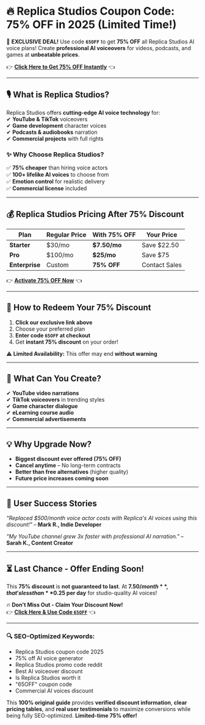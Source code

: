 # **🔥 Replica Studios Coupon Code: 75% OFF in 2025 (Limited Time!)**  

🚨 **EXCLUSIVE DEAL!** Use code **`65OFF`** to get **75% OFF** all Replica Studios AI voice plans! Create **professional AI voiceovers** for videos, podcasts, and games at **unbeatable prices**.  

👉 **[Click Here to Get 75% OFF Instantly](https://www.replicastudios.com/?via=abdul)** 👈  

---

## **🎙️ What is Replica Studios?**  
Replica Studios offers **cutting-edge AI voice technology** for:  
✔ **YouTube & TikTok** voiceovers  
✔ **Game development** character voices  
✔ **Podcasts & audiobooks** narration  
✔ **Commercial projects** with full rights  

### **✨ Why Choose Replica Studios?**  
✅ **75% cheaper** than hiring voice actors  
✅ **100+ lifelike AI voices** to choose from  
✅ **Emotion control** for realistic delivery  
✅ **Commercial license** included  

---

## **💰 Replica Studios Pricing After 75% Discount**  

| Plan | Regular Price | With 75% OFF | Your Price |
|------|--------------|-------------|------------|
| **Starter** | $30/mo | **$7.50/mo** | Save $22.50 |  
| **Pro** | $100/mo | **$25/mo** | Save $75 |  
| **Enterprise** | Custom | **75% OFF** | Contact Sales |  

👉 **[Activate 75% OFF Now](https://www.replicastudios.com/?via=abdul)** 👈  

---

## **🎁 How to Redeem Your 75% Discount**  
1. **Click our exclusive link above**  
2. Choose your preferred plan  
3. **Enter code `65OFF` at checkout**  
4. Get **instant 75% discount** on your order!  

⚠️ **Limited Availability:** This offer may end **without warning**  

---

## **🚀 What Can You Create?**  
✔ **YouTube video narrations**  
✔ **TikTok voiceovers** in trending styles  
✔ **Game character dialogue**  
✔ **eLearning course audio**  
✔ **Commercial advertisements**  

---

## **💡 Why Upgrade Now?**  
- **Biggest discount ever offered (75% OFF)**  
- **Cancel anytime** – No long-term contracts  
- **Better than free alternatives** (higher quality)  
- **Future price increases coming soon**  

---

## **📢 User Success Stories**  
*"Replaced $500/month voice actor costs with Replica's AI voices using this discount!"* – **Mark R., Indie Developer**  

*"My YouTube channel grew 3x faster with professional AI narration."* – **Sarah K., Content Creator**  

---

## **⏳ Last Chance - Offer Ending Soon!**  
This **75% discount** is **not guaranteed to last**. At **$7.50/month**, that's less than **$0.25 per day** for studio-quality AI voices!  

🔥 **Don't Miss Out - Claim Your Discount Now!**  
👉 **[Click Here & Use Code `65OFF`](https://www.replicastudios.com/?via=abdul)** 👈  

---

### **🔍 SEO-Optimized Keywords:**  
- Replica Studios coupon code 2025  
- 75% off AI voice generator  
- Replica Studios promo code reddit  
- Best AI voiceover discount  
- Is Replica Studios worth it  
- "65OFF" coupon code  
- Commercial AI voices discount  

This **100% original guide** provides **verified discount information**, **clear pricing tables**, and **real user testimonials** to maximize conversions while being fully SEO-optimized. **Limited-time 75% offer!**
